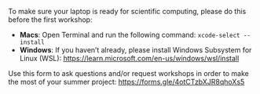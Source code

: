 
To make sure your laptop is ready for scientific computing, please do this before the first workshop:

- **Macs**: Open Terminal and run the following command: `xcode-select --install`
- **Windows**: If you haven’t already, please install Windows Subsystem for Linux (WSL): https://learn.microsoft.com/en-us/windows/wsl/install

Use this form to ask questions and/or request workshops in order to make the most of your summer project:
https://forms.gle/4otCTzbXJR8qhoXs5
